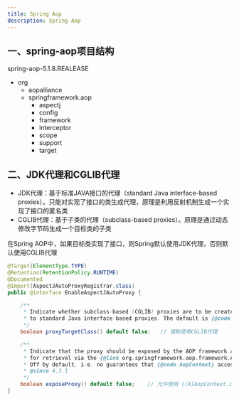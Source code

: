 ```yaml
---
title: Spring Aop
description: Spring Aop
---
```


## 一、spring-aop项目结构

spring-aop-5.1.8.REALEASE

- org
  - aopalliance
  - springframework.aop
    - aspectj
    - config
    - framework
    - interceptor
    - scope
    - support
    - target

## 二、JDK代理和CGLIB代理

- JDK代理：基于标准JAVA接口的代理（standard Java interface-based proxies）。只能对实现了接口的类生成代理，原理是利用反射机制生成一个实现了接口的匿名类
- CGLIB代理：基于子类的代理（subclass-based proxies）。原理是通过动态修改字节码生成一个目标类的子类

在Spring AOP中，如果目标类实现了接口，则Spring默认使用JDK代理，否则默认使用CGLIB代理

```java
@Target(ElementType.TYPE)
@Retention(RetentionPolicy.RUNTIME)
@Documented
@Import(AspectJAutoProxyRegistrar.class)
public @interface EnableAspectJAutoProxy {

    /**
     * Indicate whether subclass-based (CGLIB) proxies are to be created as opposed
     * to standard Java interface-based proxies. The default is {@code false}.
     */
    boolean proxyTargetClass() default false;   // 强制使用CGLIB代理

    /**
     * Indicate that the proxy should be exposed by the AOP framework as a {@code ThreadLocal}
     * for retrieval via the {@link org.springframework.aop.framework.AopContext} class.
     * Off by default, i.e. no guarantees that {@code AopContext} access will work.
     * @since 4.3.1
     */
    boolean exposeProxy() default false;    // 允许使用 ((A)AopContext.currentProxy()).f() 处理同类方法间的“自调用”
}
```
